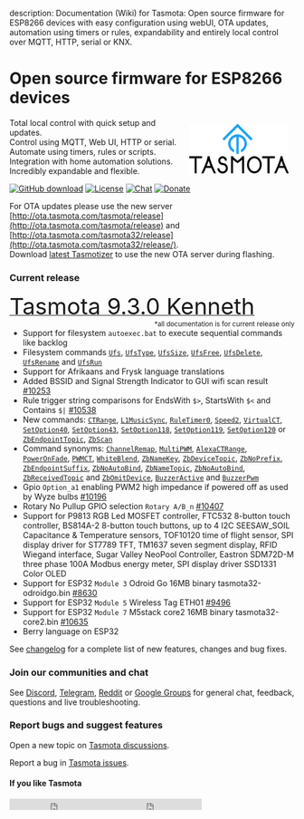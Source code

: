 description: Documentation (Wiki) for Tasmota: Open source firmware for ESP8266 devices with easy configuration using webUI, OTA updates, automation using timers or rules, expandability and entirely local control over MQTT, HTTP, serial or KNX.

# Open source firmware for ESP8266 devices

<img style="margin: 10px 10px; float:right; width:35%" src="_media/frontlogo.svg" alt="Tasmota Logo"></img>
Total local control with quick setup and updates.    
Control using MQTT, Web UI, HTTP or serial.    
Automate using timers, rules or scripts.    
Integration with home automation solutions.    
Incredibly expandable and flexible.     

[![GitHub download](https://img.shields.io/github/downloads/arendst/Tasmota/total.svg?style=flat-square&color=green)](https://github.com/arendst/Tasmota/releases/latest)
[![License](https://img.shields.io/github/license/arendst/Tasmota.svg?style=flat-square)](https://github.com/arendst/Tasmota/blob/development/LICENSE.txt)
[![Chat](https://img.shields.io/discord/479389167382691863.svg?style=flat-square&color=blueviolet)](https://discord.gg/Ks2Kzd4)
[![Donate](https://img.shields.io/badge/donate-PayPal-blue.svg?style=flat-square)](https://paypal.me/tasmota)


For OTA updates please use the new server [http://ota.tasmota.com/tasmota/release](http://ota.tasmota.com/tasmota/release) and [http://ota.tasmota.com/tasmota32/release](http://ota.tasmota.com/tasmota32/release/). <br>
Download [latest Tasmotizer](https://github.com/tasmota/tasmotizer/releases/) to use the new OTA server during flashing.

### Current release 
<a href="https://github.com/arendst/Tasmota/releases/tag/v9.3.0"><span style="font-size:40px;">Tasmota 9.3.0 Kenneth</span></a><small><span style="float:right">\*all documentation is for current release only</small></span><br>

- Support for filesystem ``autoexec.bat`` to execute sequential commands like backlog
- Filesystem commands [`Ufs`](Commands.md#Ufs), [`UfsType`](Commands.md#UfsType), [`UfsSize`](Commands.md#UfsSize), [`UfsFree`](Commands.md#UfsFree), [`UfsDelete`](Commands.md#UfsDelete), [`UfsRename`](Commands.md#UfsRename) and [`UfsRun`](Commands.md#UfsRun)
- Support for Afrikaans and Frysk language translations
- Added BSSID and Signal Strength Indicator to GUI wifi scan result [#10253](https://github.com/arendst/Tasmota/issues/10253)
- Rule trigger string comparisons for EndsWith ``$>``, StartsWith ``$<`` and Contains ``$|`` [#10538](https://github.com/arendst/Tasmota/issues/10538)
- New commands: [`CTRange`](Commands.md#ctrange), [`L1MusicSync`](Commands.md#l1musicsync), [`RuleTimer0`](Commands.md#ruletimer0), [`Speed2`](Commands.md#speed2), [`VirtualCT`](Commands.md#VirtualCT), [`SetOption40`](Commands.md#setoption40), [`SetOption43`](Commands.md#setoption43), [`SetOption118`](Commands.md#SetOption118), [`SetOption119`](Commands.md#setoption119), [`SetOption120`](Commands.md#setoption120) or [`ZbEndpointTopic`](Commands.md#zbendpointtopic), [`ZbScan`](Commands.md#zbscan)
- Command synonyms: [`ChannelRemap`](Commands.md#channelremap), [`MultiPWM`](Commands.md#multipwm), [`AlexaCTRange`](Commands.md#alexactrange), [`PowerOnFade`](Commands.md#poweronfade), [`PWMCT`](Commands.md#pwmct), [`WhiteBlend`](Commands.md#whiteblend), [`ZbNameKey`](Commands.md#zbnamekey), [`ZbDeviceTopic`](Commands.md#zbdevicetopic), [`ZbNoPrefix`](Commands.md#zbnoprefix), [`ZbEndpointSuffix`](Commands.md#zbendpointsuffix), [`ZbNoAutoBind`](Commands.md#zbnoautobind), [`ZbNameTopic`](Commands.md#zbnametopic), [`ZbNoAutoBind`](Commands.md#zbnoautobind), [`ZbReceivedTopic`](Commands.md#zbreceivedtopic) and [`ZbOmitDevice`](Commands.md#zbomitdevice), [`BuzzerActive`](Commands.md#buzzeractive) and [`BuzzerPwm`](Commands.md#buzzerpwm)
- Gpio ``Option_a1`` enabling PWM2 high impedance if powered off as used by Wyze bulbs [#10196](https://github.com/arendst/Tasmota/issues/10196)
- Rotary No Pullup GPIO selection ``Rotary A/B_n`` [#10407](https://github.com/arendst/Tasmota/issues/10407)
- Support for P9813 RGB Led MOSFET controller, FTC532 8-button touch controller, BS814A-2 8-button touch buttons, up to 4 I2C SEESAW_SOIL Capacitance & Temperature sensors, TOF10120 time of flight sensor, SPI display driver for ST7789 TFT, TM1637 seven segment display, RFID Wiegand interface, Sugar Valley NeoPool Controller, Eastron SDM72D-M three phase 100A Modbus energy meter, SPI display driver SSD1331 Color OLED
- Support for ESP32 ``Module 3`` Odroid Go 16MB binary tasmota32-odroidgo.bin [#8630](https://github.com/arendst/Tasmota/issues/8630)
- Support for ESP32 ``Module 5`` Wireless Tag ETH01 [#9496](https://github.com/arendst/Tasmota/issues/9496)
- Support for ESP32 ``Module 7`` M5stack core2 16MB binary tasmota32-core2.bin [#10635](https://github.com/arendst/Tasmota/issues/10635)
- Berry language on ESP32

See [changelog](https://github.com/arendst/Tasmota/blob/development/CHANGELOG.md) for a complete list of new features, changes and bug fixes.

### Join our communities and chat
See [Discord](https://discord.gg/Ks2Kzd4), [Telegram](https://t.me/tasmota), [Reddit](https://www.reddit.com/r/tasmota/) or [Google Groups](https://groups.google.com/d/forum/sonoffusers) for general chat, feedback, questions and live troubleshooting.

### Report bugs and suggest features
Open a new topic on [Tasmota discussions](https://github.com/arendst/Tasmota/discussions).

Report a bug in [Tasmota issues](https://github.com/arendst/Tasmota/issues).


#### If you like Tasmota
<iframe src="https://ghbtns.com/github-btn.html?user=arendst&repo=tasmota&type=star&count=true" frameborder="0" scrolling="0" width="170px" height="20px"></iframe><iframe src="https://ghbtns.com/github-btn.html?user=arendst&repo=tasmota&type=fork&count=true" frameborder="0" scrolling="0" width="170px" height="20px"></iframe> 
